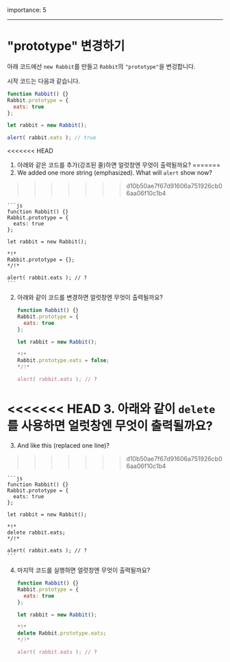 importance: 5

---

# "prototype" 변경하기

아래 코드에선 `new Rabbit`를 만들고 `Rabbit`의 `"prototype"`을 변겅합니다.

시작 코드는 다음과 같습니다.

```js run
function Rabbit() {}
Rabbit.prototype = {
  eats: true
};

let rabbit = new Rabbit();

alert( rabbit.eats ); // true
```


<<<<<<< HEAD
1. 아래와 같은 코드를 추가(강조된 줄)하면 얼럿창엔 무엇이 출력될까요?
=======
1. We added one more string (emphasized). What will `alert` show now?
>>>>>>> d10b50ae7f67d91606a751926cb06aa06f10c1b4

    ```js
    function Rabbit() {}
    Rabbit.prototype = {
      eats: true
    };

    let rabbit = new Rabbit();

    *!*
    Rabbit.prototype = {};
    */!*

    alert( rabbit.eats ); // ?
    ```

2. 아래와 같이 코드를 변경하면 얼럿창엔 무엇이 출력될까요?

    ```js
    function Rabbit() {}
    Rabbit.prototype = {
      eats: true
    };

    let rabbit = new Rabbit();

    *!*
    Rabbit.prototype.eats = false;
    */!*

    alert( rabbit.eats ); // ?
    ```

<<<<<<< HEAD
3. 아래와 같이 `delete`를 사용하면 얼럿창엔 무엇이 출력될까요?
=======
3. And like this (replaced one line)?
>>>>>>> d10b50ae7f67d91606a751926cb06aa06f10c1b4

    ```js
    function Rabbit() {}
    Rabbit.prototype = {
      eats: true
    };

    let rabbit = new Rabbit();

    *!*
    delete rabbit.eats;
    */!*

    alert( rabbit.eats ); // ?
    ```

4. 마지막 코드를 실행하면 얼럿창엔 무엇이 출력될까요?

    ```js
    function Rabbit() {}
    Rabbit.prototype = {
      eats: true
    };

    let rabbit = new Rabbit();

    *!*
    delete Rabbit.prototype.eats;
    */!*

    alert( rabbit.eats ); // ?
    ```
